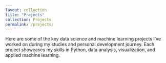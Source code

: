```yaml
---
layout: collection
title: "Projects"
collection: Projects
permalink: /projects/
---
```


Here are some of the key data science and machine learning projects I’ve worked on during my studies and personal development journey. Each project showcases my skills in Python, data analysis, visualization, and applied machine learning.
